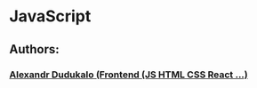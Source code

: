 ﻿# JavaScript

## Authors:

### [Alexandr Dudukalo (Frontend (JS HTML CSS React ...)](https://github.com/AndriiKot/JS__Courses__/tree/master/Alexandr_Dudukalo)

